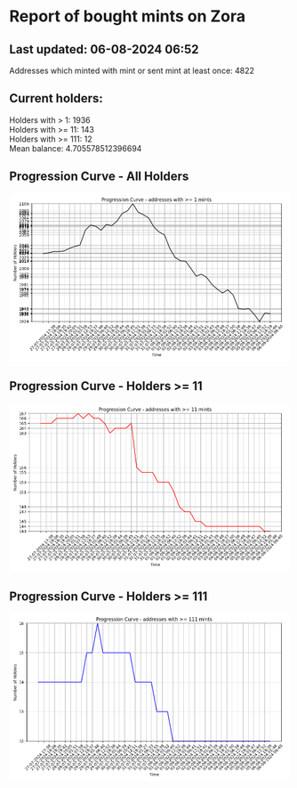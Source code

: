 # Report of bought mints on Zora
## Last updated: 06-08-2024 06:52
Addresses which minted with mint or sent mint at least once: 4822

## Current holders:
Holders with > 1: 1936  
Holders with >= 11: 143  
Holders with >= 111: 12  
Mean balance: 4.705578512396694  

## Progression Curve - All Holders
![addresses with >= 1 mint](progression_curve_all.png)
## Progression Curve - Holders >= 11
![addresses with >= 11 mints](progression_curve_gt_11.png)
## Progression Curve - Holders >= 111
![addresses with >= 111 mints](progression_curve_gt_111.png)
